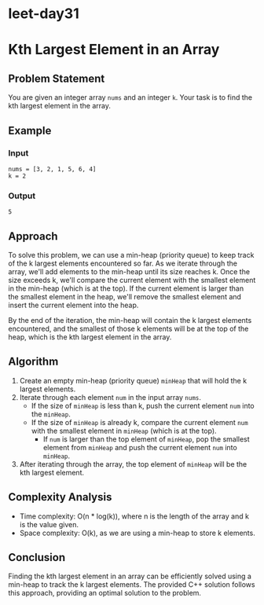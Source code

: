 # leet-day31

# Kth Largest Element in an Array

## Problem Statement

You are given an integer array `nums` and an integer `k`. Your task is to find the kth largest element in the array.

## Example

### Input

```
nums = [3, 2, 1, 5, 6, 4]
k = 2
```

### Output

```
5
```

## Approach

To solve this problem, we can use a min-heap (priority queue) to keep track of the k largest elements encountered so far. As we iterate through the array, we'll add elements to the min-heap until its size reaches k. Once the size exceeds k, we'll compare the current element with the smallest element in the min-heap (which is at the top). If the current element is larger than the smallest element in the heap, we'll remove the smallest element and insert the current element into the heap.

By the end of the iteration, the min-heap will contain the k largest elements encountered, and the smallest of those k elements will be at the top of the heap, which is the kth largest element in the array.

## Algorithm

1. Create an empty min-heap (priority queue) `minHeap` that will hold the k largest elements.
2. Iterate through each element `num` in the input array `nums`.
   - If the size of `minHeap` is less than k, push the current element `num` into the `minHeap`.
   - If the size of `minHeap` is already k, compare the current element `num` with the smallest element in `minHeap` (which is at the top).
     - If `num` is larger than the top element of `minHeap`, pop the smallest element from `minHeap` and push the current element `num` into `minHeap`.
3. After iterating through the array, the top element of `minHeap` will be the kth largest element.

## Complexity Analysis

- Time complexity: O(n * log(k)), where n is the length of the array and k is the value given.
- Space complexity: O(k), as we are using a min-heap to store k elements.

## Conclusion

Finding the kth largest element in an array can be efficiently solved using a min-heap to track the k largest elements. The provided C++ solution follows this approach, providing an optimal solution to the problem.
